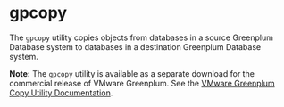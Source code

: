 # gpcopy 

The `gpcopy` utility copies objects from databases in a source Greenplum Database system to databases in a destination Greenplum Database system.

**Note:** The `gpcopy` utility is available as a separate download for the commercial release of VMware Greenplum. See the [VMware Greenplum Copy Utility Documentation](https://docs.vmware.com/en/VMware-Tanzu-Greenplum-Data-Copy-Utility/index.html).

